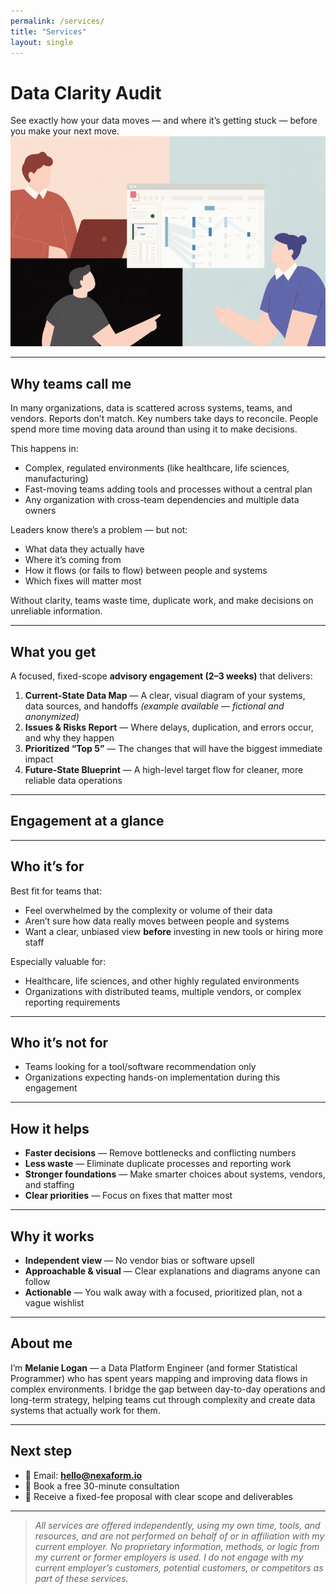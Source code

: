 ```yaml
---
permalink: /services/
title: "Services"
layout: single
---
```


# Data Clarity Audit
<div class="notice--info">
  See exactly how your data moves — and where it’s getting stuck — before you make your next move.
</div>

<img src="/assets/images/data_clarity_audit.png" alt="data clarity audit" class="center-image" />

---

## Why teams call me
In many organizations, data is scattered across systems, teams, and vendors. Reports don’t match. Key numbers take days to reconcile. People spend more time moving data around than using it to make decisions.

This happens in:
- Complex, regulated environments (like healthcare, life sciences, manufacturing)
- Fast-moving teams adding tools and processes without a central plan
- Any organization with cross-team dependencies and multiple data owners

Leaders know there’s a problem — but not:
- What data they actually have  
- Where it’s coming from  
- How it flows (or fails to flow) between people and systems  
- Which fixes will matter most  

Without clarity, teams waste time, duplicate work, and make decisions on unreliable information.

---

## What you get
A focused, fixed-scope **advisory engagement (2–3 weeks)** that delivers:

1. **Current-State Data Map** — A clear, visual diagram of your systems, data sources, and handoffs *(example available — fictional and anonymized)*  
2. **Issues & Risks Report** — Where delays, duplication, and errors occur, and why they happen  
3. **Prioritized “Top 5”** — The changes that will have the biggest immediate impact  
4. **Future-State Blueprint** — A high-level target flow for cleaner, more reliable data operations  

---

## Engagement at a glance
<script src="https://gist.github.com/mlogan914/d7a7583bb228c16d439ec4c1c5f48ffe.js"></script>

---

## Who it’s for
Best fit for teams that:
- Feel overwhelmed by the complexity or volume of their data  
- Aren’t sure how data really moves between people and systems  
- Want a clear, unbiased view **before** investing in new tools or hiring more staff  

Especially valuable for:
- Healthcare, life sciences, and other highly regulated environments  
- Organizations with distributed teams, multiple vendors, or complex reporting requirements  

---

## Who it’s not for
- Teams looking for a tool/software recommendation only  
- Organizations expecting hands-on implementation during this engagement  

---

## How it helps
- **Faster decisions** — Remove bottlenecks and conflicting numbers  
- **Less waste** — Eliminate duplicate processes and reporting work  
- **Stronger foundations** — Make smarter choices about systems, vendors, and staffing  
- **Clear priorities** — Focus on fixes that matter most  

---

## Why it works
- **Independent view** — No vendor bias or software upsell  
- **Approachable & visual** — Clear explanations and diagrams anyone can follow  
- **Actionable** — You walk away with a focused, prioritized plan, not a vague wishlist  

---

## About me
I’m **Melanie Logan** — a Data Platform Engineer (and former Statistical Programmer) who has spent years mapping and improving data flows in complex environments. I bridge the gap between day-to-day operations and long-term strategy, helping teams cut through complexity and create data systems that actually work for them.

---

## Next step
- 📧 Email: **[hello@nexaform.io](mailto:hello@nexaform.io)**  
- 📅 Book a free 30-minute consultation  
- 📄 Receive a fixed-fee proposal with clear scope and deliverables  

---

> *All services are offered independently, using my own time, tools, and resources, and are not performed on behalf of or in affiliation with my current employer. No proprietary information, methods, or logic from my current or former employers is used. I do not engage with my current employer’s customers, potential customers, or competitors as part of these services.*

